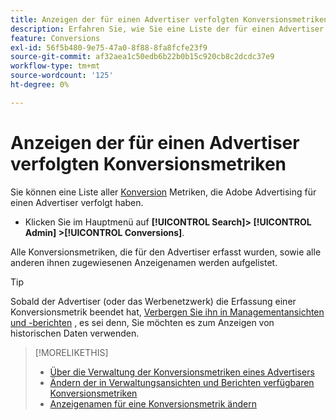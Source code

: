 ```yaml
---
title: Anzeigen der für einen Advertiser verfolgten Konversionsmetriken
description: Erfahren Sie, wie Sie eine Liste der für einen Advertiser verfolgten Konversionsmetriken anzeigen können.
feature: Conversions
exl-id: 56f5b480-9e75-47a0-8f88-8fa8fcfe23f9
source-git-commit: af32aea1c50edb6b22b0b15c920cb8c2dcdc37e9
workflow-type: tm+mt
source-wordcount: '125'
ht-degree: 0%

---
```


# Anzeigen der für einen Advertiser verfolgten Konversionsmetriken

Sie können eine Liste aller [Konversion](/help/search-social-commerce/glossary.md#c-d) Metriken, die Adobe Advertising für einen Advertiser verfolgt haben.

* Klicken Sie im Hauptmenü auf **[!UICONTROL Search]> [!UICONTROL Admin] >[!UICONTROL Conversions]**.

Alle Konversionsmetriken, die für den Advertiser erfasst wurden, sowie alle anderen ihnen zugewiesenen Anzeigenamen werden aufgelistet.

>[!TIP]
>
>Sobald der Advertiser (oder das Werbenetzwerk) die Erfassung einer Konversionsmetrik beendet hat, [Verbergen Sie ihn in Managementansichten und -berichten](conversion-metric-edit-available.md) , es sei denn, Sie möchten es zum Anzeigen von historischen Daten verwenden.

>[!MORELIKETHIS]
>
>* [Über die Verwaltung der Konversionsmetriken eines Advertisers](conversion-metric-about.md)
>* [Ändern der in Verwaltungsansichten und Berichten verfügbaren Konversionsmetriken](conversion-metric-edit-available.md)
>* [Anzeigenamen für eine Konversionsmetrik ändern](conversion-metric-edit-display-name.md)
